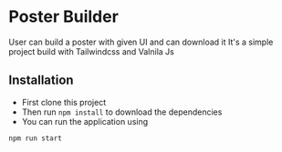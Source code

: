 # Poster Builder
User can build a poster with given UI and can download it
It's a simple project build with Tailwindcss and Valnila Js

## Installation
- First clone this project
- Then run `npm install` to download the dependencies
- You can run the application using 
```bash
npm run start
```
